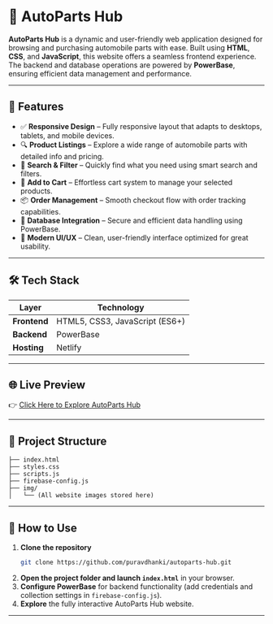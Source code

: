 # 🚗 **AutoParts Hub**

**AutoParts Hub** is a dynamic and user-friendly web application designed for browsing and purchasing automobile parts with ease. Built using **HTML**, **CSS**, and **JavaScript**, this website offers a seamless frontend experience. The backend and database operations are powered by **PowerBase**, ensuring efficient data management and performance.

---

## 🔧 **Features**

- ✅ **Responsive Design** – Fully responsive layout that adapts to desktops, tablets, and mobile devices.  
- 🔍 **Product Listings** – Explore a wide range of automobile parts with detailed info and pricing.  
- 🎯 **Search & Filter** – Quickly find what you need using smart search and filters.  
- 🛒 **Add to Cart** – Effortless cart system to manage your selected products.  
- 📦 **Order Management** – Smooth checkout flow with order tracking capabilities.  
- 🔐 **Database Integration** – Secure and efficient data handling using PowerBase.  
- 🎨 **Modern UI/UX** – Clean, user-friendly interface optimized for great usability.

---

## 🛠️ **Tech Stack**

| Layer       | Technology                 |
|-------------|----------------------------|
| **Frontend** | HTML5, CSS3, JavaScript (ES6+) |
| **Backend**  | PowerBase                 |
| **Hosting**  | Netlify                   |

---

## 🌐 **Live Preview**

👉 [Click Here to Explore AutoParts Hub](https://autoparts-hub.netlify.app/)

---

## 📁 **Project Structure**

```
├── index.html
├── styles.css
├── scripts.js
├── firebase-config.js
├── img/
│   └── (All website images stored here)
```

---

## 🚀 **How to Use**

1. **Clone the repository**  
   ```bash
   git clone https://github.com/puravdhanki/autoparts-hub.git
   ```
2. **Open the project folder and launch `index.html`** in your browser.
3. **Configure PowerBase** for backend functionality (add credentials and collection settings in `firebase-config.js`).
4. **Explore** the fully interactive AutoParts Hub website.

---
